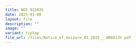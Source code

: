 ```yaml
---
title: NOS 012025
date: 2025-01-08
layout: file
description: ""
image: ""
variant: tiptap
file_url: /files/Notice_of_Seizure_01_2025___WB6613Y.pdf
---
```


